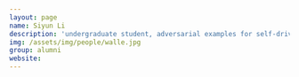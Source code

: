 ```yaml
---
layout: page
name: Siyun Li
description: 'undergraduate student, adversarial examples for self-driving simulators. <strong>next: Stanford CS</strong>' 
img: /assets/img/people/walle.jpg
group: alumni
website: 
---
```


